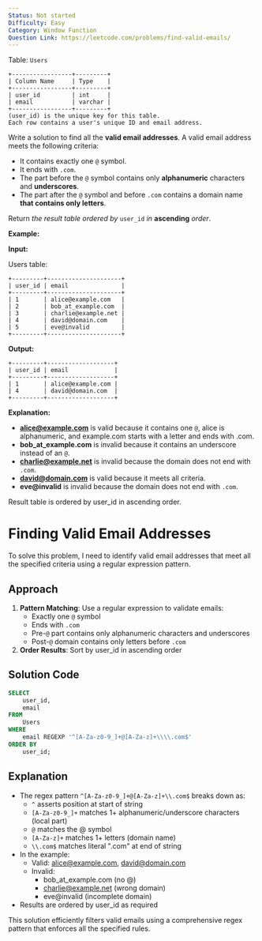 ```yaml
---
Status: Not started
Difficulty: Easy
Category: Window Function
Question Link: https://leetcode.com/problems/find-valid-emails/
---
```

Table: `Users`

```Plain
+-----------------+---------+
| Column Name     | Type    |
+-----------------+---------+
| user_id         | int     |
| email           | varchar |
+-----------------+---------+
(user_id) is the unique key for this table.
Each row contains a user's unique ID and email address.
```

Write a solution to find all the **valid email addresses**. A valid email address meets the following criteria:

- It contains exactly one `@` symbol.
- It ends with `.com`.
- The part before the `@` symbol contains only **alphanumeric** characters and **underscores**.
- The part after the `@` symbol and before `.com` contains a domain name **that contains only letters**.

Return _the result table ordered by_ `user_id` _in_ **ascending** _order_.

**Example:**

**Input:**

Users table:

```Plain
+---------+---------------------+
| user_id | email               |
+---------+---------------------+
| 1       | alice@example.com   |
| 2       | bob_at_example.com  |
| 3       | charlie@example.net |
| 4       | david@domain.com    |
| 5       | eve@invalid         |
+---------+---------------------+
```

**Output:**

```Plain
+---------+-------------------+
| user_id | email             |
+---------+-------------------+
| 1       | alice@example.com |
| 4       | david@domain.com  |
+---------+-------------------+
```

**Explanation:**

- **alice@example.com** is valid because it contains one `@`, alice is alphanumeric, and example.com starts with a letter and ends with .com.
- **bob_at_example.com** is invalid because it contains an underscore instead of an `@`.
- **charlie@example.net** is invalid because the domain does not end with `.com`.
- **david@domain.com** is valid because it meets all criteria.
- **eve@invalid** is invalid because the domain does not end with `.com`.

Result table is ordered by user_id in ascending order.

# Finding Valid Email Addresses

To solve this problem, I need to identify valid email addresses that meet all the specified criteria using a regular expression pattern.

## Approach

1. **Pattern Matching**: Use a regular expression to validate emails:
    - Exactly one `@` symbol
    - Ends with `.com`
    - Pre-`@` part contains only alphanumeric characters and underscores
    - Post-`@` domain contains only letters before `.com`
2. **Order Results**: Sort by user_id in ascending order

## Solution Code

```SQL
SELECT
    user_id,
    email
FROM
    Users
WHERE
    email REGEXP '^[A-Za-z0-9_]+@[A-Za-z]+\\\\.com$'
ORDER BY
    user_id;
```

## Explanation

- The regex pattern `^[A-Za-z0-9_]+@[A-Za-z]+\\.com$` breaks down as:
    - `^` asserts position at start of string
    - `[A-Za-z0-9_]+` matches 1+ alphanumeric/underscore characters (local part)
    - `@` matches the @ symbol
    - `[A-Za-z]+` matches 1+ letters (domain name)
    - `\\.com$` matches literal ".com" at end of string
- In the example:
    - Valid: alice@example.com, david@domain.com
    - Invalid:
        - bob_at_example.com (no @)
        - charlie@example.net (wrong domain)
        - eve@invalid (incomplete domain)
- Results are ordered by user_id as required

This solution efficiently filters valid emails using a comprehensive regex pattern that enforces all the specified rules.